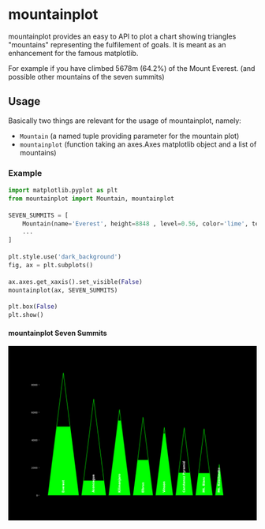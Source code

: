 # mountainplot
mountainplot provides an easy to API to plot a chart showing triangles "mountains" representing the fulfilement of goals.
It  is meant as an enhancement for the famous matplotlib. 

For example if you have climbed 5678m (64.2%) of the Mount Everest.
(and possible other mountains of the seven summits)

## Usage
Basically two things are relevant for the usage of mountainplot, namely: 
* `Mountain` (a named tuple providing parameter for the mountain plot)
* `mountainplot` (function taking an axes.Axes matplotlib object and a list of mountains)

### Example
```python
import matplotlib.pyplot as plt
from mountainplot import Mountain, mountainplot

SEVEN_SUMMITS = [
    Mountain(name='Everest', height=8848 , level=0.56, color='lime', text_color='white'),
    ...
]

plt.style.use('dark_background')
fig, ax = plt.subplots()

ax.axes.get_xaxis().set_visible(False)
mountainplot(ax, SEVEN_SUMMITS)

plt.box(False)
plt.show()
```

#### mountainplot Seven Summits
![Seven Summits](img/seven_summits.png "Seven Summits")